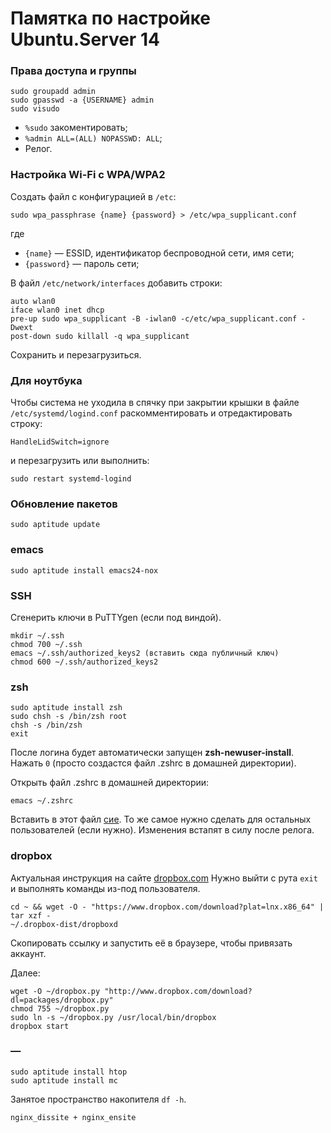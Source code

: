 Памятка по настройке Ubuntu.Server 14
=======================================

### Права доступа и группы
```Shell
sudo groupadd admin
sudo gpasswd -a {USERNAME} admin
sudo visudo
```
* `%sudo` закоментировать;
* `%admin ALL=(ALL) NOPASSWD: ALL`;
* Релог.


### Настройка Wi-Fi с WPA/WPA2
Создать файл с конфигурацией в ```/etc```:
```Shell
sudo wpa_passphrase {name} {password} > /etc/wpa_supplicant.conf
```
где

* ```{name}``` — ESSID, идентификатор беспроводной сети, имя сети;
* ```{password}``` — пароль сети;

В файл ```/etc/network/interfaces``` добавить строки:
```
auto wlan0
iface wlan0 inet dhcp
pre-up sudo wpa_supplicant -B -iwlan0 -c/etc/wpa_supplicant.conf -Dwext
post-down sudo killall -q wpa_supplicant
```

Сохранить и перезагрузиться.

### Для ноутбука
Чтобы система не уходила в спячку при закрытии крышки в файле ```/etc/systemd/logind.conf```
раскомментировать и отредактировать строку:
```
HandleLidSwitch=ignore
```
и перезагрузить или выполнить:
```Shell
sudo restart systemd-logind
```

### Обновление пакетов
```Shell
sudo aptitude update
```

### emacs
```Shell
sudo aptitude install emacs24-nox
```

### SSH
Сгенерить ключи в PuTTYgen (если под виндой).

```Shell
mkdir ~/.ssh
chmod 700 ~/.ssh
emacs ~/.ssh/authorized_keys2 (вставить сюда публичный ключ)
chmod 600 ~/.ssh/authorized_keys2
```
<!--
### Продление сеанса SSH (server)
В конфиг ```/etc/ssh/sshd_config``` добавить строки:
```
ClientAliveInterval 30
ClientAliveCountMax 99999
```
Перезапустить сервер:
```
sudo /etc/init.d/sshd restart
```
-->

### zsh

```Shell
sudo aptitude install zsh
sudo chsh -s /bin/zsh root
chsh -s /bin/zsh
exit
```
После логина будет автоматически запущен __zsh-newuser-install__.
Нажать `0` (просто создастся файл .zshrc в домашней директории).

Открыть файл .zshrc в домашней директории:
```Shell
emacs ~/.zshrc
```
Вставить в этот файл [сие](../storeroom/.zshrc.sh).
То же самое нужно сделать для остальных пользователей (если нужно).
Изменения встапят в силу после релога.

### dropbox
Актуальная инструкция на сайте [dropbox.com](https://www.dropbox.com/install?os=lnx)
Нужно выйти с рута ```exit``` и выполнять команды из-под пользователя.
```Shell
cd ~ && wget -O - "https://www.dropbox.com/download?plat=lnx.x86_64" | tar xzf -
~/.dropbox-dist/dropboxd
```
Скопировать ссылку и запустить её в браузере, чтобы привязать аккаунт.

Далее:
```Shell
wget -O ~/dropbox.py "http://www.dropbox.com/download?dl=packages/dropbox.py"
chmod 755 ~/dropbox.py
sudo ln -s ~/dropbox.py /usr/local/bin/dropbox
dropbox start
```

### —
```Shell
sudo aptitude install htop
sudo aptitude install mc
```
Занятое пространство накопителя `df -h`.

`nginx_dissite + nginx_ensite`
